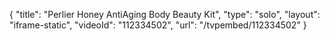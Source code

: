 {
    "title": "Perlier Honey AntiAging Body Beauty Kit",
    "type": "solo",
    "layout": "iframe-static",
    "videoId": "112334502",
    "url": "\/tvpembed\/112334502"
}
